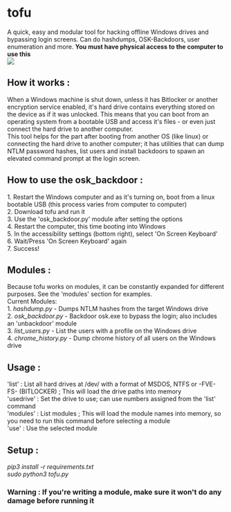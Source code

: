 # tofu
A quick, easy and modular tool for hacking offline Windows drives and bypassing login screens. Can do hashdumps, OSK-Backdoors, user enumeration and more. <b>You must have physical access to the computer to use this</b><br> 
<img src="https://raw.githubusercontent.com/stoatsec/tofu/main/tofu.png"></img>

<h2> How it works : </h2>
When a Windows machine is shut down, unless it has Bitlocker or another encryption service enabled, it's hard drive contains everything stored on the device as if it was unlocked. This means that you can boot from an operating system from a bootable USB and access it's files - or even just connect the hard drive to another computer. <br>This tool helps for the part after booting from another OS (like linux) or connecting the hard drive to another computer; it has utilities that can dump NTLM password hashes, list users and install backdoors to spawn an elevated command prompt at the login screen. 

<h2>How to use the osk_backdoor : </h2>
1. Restart the Windows computer and as it's turning on, boot from a linux bootable USB (this process varies from computer to computer)<br>
2. Download tofu and run it<br>
3. Use the 'osk_backdoor.py' module after setting the options<br>
4. Restart the computer, this time booting into Windows<br>
5. In the accessibility settings (bottom right), select 'On Screen Keyboard'<br>
6. Wait/Press 'On Screen Keyboard' again<br>
7. Success!<br>

<h2>Modules : </h2>
Because tofu works on modules, it can be constantly expanded for different purposes. See the 'modules' section for examples.<br>
Current Modules:<br>
1. <i>hashdump.py</i> - Dumps NTLM hashes from the target Windows drive<br>
2. <i>osk_backdoor.py</i> - Backdoor osk.exe to bypass the login; also includes an 'unbackdoor' module<br>
3. <i>list_users.py</i> - List the users with a profile on the Windows drive<br>
4. <i>chrome_history.py</i> - Dump chrome history of all users on the Windows drive<br>

<h2>Usage : </h2>
'list' : List all hard drives at /dev/ with a format of MSDOS, NTFS or -FVE-FS- (BITLOCKER) ; This will load the drive paths into memory<br>
'usedrive' : Set the drive to use; can use numbers assigned from the 'list' command<br>
'modules' : List modules ; This will load the module names into memory, so you need to run this command before selecting a module<br>
'use' : Use the selected module<br>

<h2>Setup : </h2><i>
pip3 install -r requirements.txt<br>
sudo python3 tofu.py</i>

<h3><b>Warning : If you're writing a module, make sure it won't do any damage before running it<br> </b></h3>

